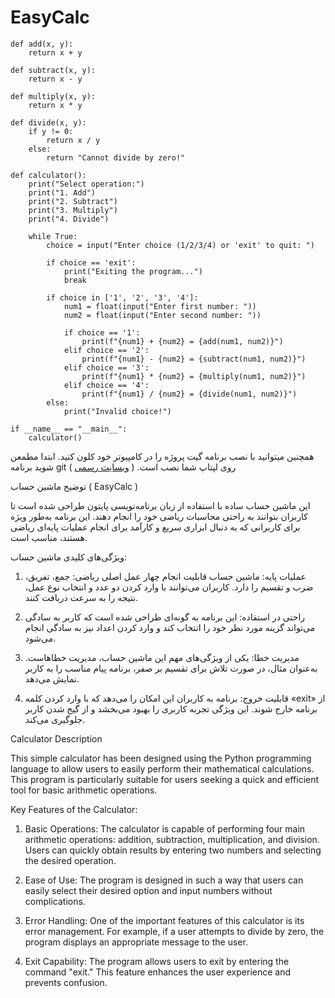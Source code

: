 # EasyCalc
```
def add(x, y):  
    return x + y  

def subtract(x, y):  
    return x - y  

def multiply(x, y):  
    return x * y  

def divide(x, y):  
    if y != 0:  
        return x / y  
    else:  
        return "Cannot divide by zero!"  

def calculator():  
    print("Select operation:")  
    print("1. Add")  
    print("2. Subtract")  
    print("3. Multiply")  
    print("4. Divide")  

    while True:  
        choice = input("Enter choice (1/2/3/4) or 'exit' to quit: ")  

        if choice == 'exit':  
            print("Exiting the program...")  
            break  

        if choice in ['1', '2', '3', '4']:  
            num1 = float(input("Enter first number: "))  
            num2 = float(input("Enter second number: "))  

            if choice == '1':  
                print(f"{num1} + {num2} = {add(num1, num2)}")  
            elif choice == '2':  
                print(f"{num1} - {num2} = {subtract(num1, num2)}")  
            elif choice == '3':  
                print(f"{num1} * {num2} = {multiply(num1, num2)}")  
            elif choice == '4':  
                print(f"{num1} / {num2} = {divide(num1, num2)}")  
        else:  
            print("Invalid choice!")  

if __name__ == "__main__":  
    calculator()
```

همچنین میتوانید با نصب برنامه گیت پروژه را در کامپیوتر خود کلون کنید.
ابتدا مطمعن شوید برنامه git روی لپتاپ شما نصب است. ( [وبسایت رسمی](https://git-scm.com/downloads)  )


توضیح ماشین حساب ( EasyCalc )
 
این ماشین حساب ساده با استفاده از زبان برنامه‌نویسی پایتون طراحی شده است تا کاربران بتوانند به راحتی محاسبات ریاضی خود را انجام دهند. این برنامه به‌طور ویژه برای کاربرانی که به دنبال ابزاری سریع و کارآمد برای انجام عملیات پایه‌ای ریاضی هستند، مناسب است. 

ویژگی‌های کلیدی ماشین حساب:

1. عملیات پایه: ماشین حساب قابلیت انجام چهار عمل اصلی ریاضی: جمع، تفریق، ضرب و تقسیم را دارد. کاربران می‌توانند با وارد کردن دو عدد و انتخاب نوع عمل، نتیجه را به سرعت دریافت کنند.

2. راحتی در استفاده: این برنامه به گونه‌ای طراحی شده است که کاربر به سادگی می‌تواند گزینه مورد نظر خود را انتخاب کند و وارد کردن اعداد نیز به سادگی انجام می‌شود. 

3. مدیریت خطا: یکی از ویژگی‌های مهم این ماشین حساب، مدیریت خطاهاست. به‌عنوان مثال، در صورت تلاش برای تقسیم بر صفر، برنامه پیام مناسب را به کاربر نمایش می‌دهد.

4. قابلیت خروج: برنامه به کاربران این امکان را می‌دهد که با وارد کردن کلمه «exit» از برنامه خارج شوند. این ویژگی تجربه کاربری را بهبود می‌بخشد و از گیج شدن کاربر جلوگیری می‌کند.





Calculator Description

This simple calculator has been designed using the Python programming language to allow users to easily perform their mathematical calculations. This program is particularly suitable for users seeking a quick and efficient tool for basic arithmetic operations.

Key Features of the Calculator:

1. Basic Operations: The calculator is capable of performing four main arithmetic operations: addition, subtraction, multiplication, and division. Users can quickly obtain results by entering two numbers and selecting the desired operation.

2. Ease of Use: The program is designed in such a way that users can easily select their desired option and input numbers without complications.

3. Error Handling: One of the important features of this calculator is its error management. For example, if a user attempts to divide by zero, the program displays an appropriate message to the user.

4. Exit Capability: The program allows users to exit by entering the command "exit." This feature enhances the user experience and prevents confusion.



